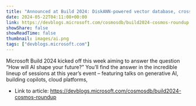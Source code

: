 ```yaml
---
title: "Announced at Build 2024: DiskANN-powered vector database, cross-region replication in vCore, and a new era of databases"
date: 2024-05-22T04:11:08+00:00
link: https://devblogs.microsoft.com/cosmosdb/build2024-cosmos-roundup
showShare: false
showReadTime: false
thumbnail: images/ai.png
tags: ["devblogs.microsoft.com"]
---
```

Microsoft Build 2024 kicked off this week aiming to answer the question “How will AI shape your future?” You’ll find the answer in the incredible lineup of sessions at this year’s event – featuring talks on generative AI, building copilots, cloud platforms,

- Link to article: https://devblogs.microsoft.com/cosmosdb/build2024-cosmos-roundup